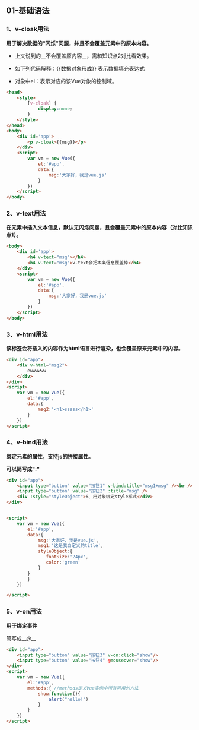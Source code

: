## 01-基础语法

### 1、v-cloak用法

__用于解决数据的“闪烁”问题，并且不会覆盖元素中的原本内容。__

+ 上文说到的__不会覆盖原内容__，需和知识点2对比看效果。

+ 如下列代码解释：{{数据对象形成}} 表示数据填充表达式

+ 对象中el：表示对应的该Vue对象的控制域。

```html
<head>
	<style>
        [v-cloak] {
            display:none;
        }
	</style>
</head>
<body>
    <div id='app'>
    	<p v-cloak>{{msg}}</p>
    </div>
    <script>
        var vm = new Vue({
            el:'#app',
            data:{
                msg:'大家好，我是vue.js'
            }
        })
    </script>    
</body>

```

### 2、v-text用法

__在元素中插入文本信息，默认无闪烁问题，且会覆盖元素中的原本内容（对比知识点1）。__

```html
<body>
    <div id='app'>
    	<h4 v-text="msg"></h4>
        <h4 v-text="msg">v-text会把本条信息覆盖掉</h4>
    </div>
    <script>
        var vm = new Vue({
            el:'#app',
            data:{
                msg:'大家好，我是vue.js'
            }
        })
    </script>    
</body>
```



### 3、v-html用法

__该标签会将插入的内容作为html语言进行渲染，也会覆盖原来元素中的内容。__

```html
<div id="app">
    <div v-html="msg2">
        ewwwwww
    </div>
</div>
<script>
    var vm = new Vue({
        el:'#app',
        data:{
            msg2:'<h1>sssss</h1>'
        }
    })
</script>
```

### 4、v-bind用法

__绑定元素的属性，支持js的拼接属性。__

__可以简写成":"__

```html
<div id="app">
    <input type="button" value="按钮1" v-bind:title="msg1+msg" /><br /><br />
    <input type="button" value="按钮2" :title="msg" />
	<div :style="styleObject">6、用对象绑定style样式</div>
</div>


<script>
    var vm = new Vue({
        el:'#app',
        data:{
            msg:'大家好，我是vue.js',
            msg1:'这是我自定义的title',
            styleObject:{
               fontSize:'24px',
               color:'green'
            }
        }
        }
    })

</script>
```

### 5、v-on用法

__用于绑定事件__

简写成__@__

```html
<div id="app">
    <input type="button" value="按钮3" v-on:click="show"/>
    <input type="button" value="按钮4" @mouseover="show"/>
</div>
<script>
    var vm = new Vue({
        el:'#app',
        methods:{ //methods定义Vue实例中所有可用的方法
            show:function(){
                alert("hello!")
            }
        }
    })
</script>
```





